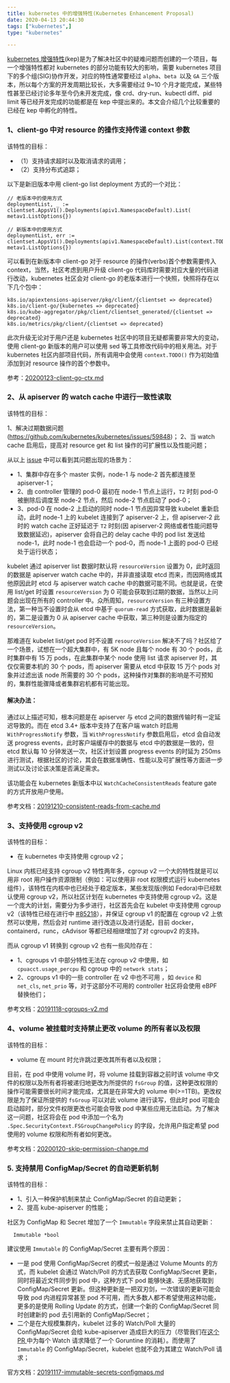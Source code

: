```yaml
---
title: kubernetes 中的增强特性(Kubernetes Enhancement Proposal)
date: 2020-04-13 20:44:30
tags: ["kubernetes",]
type: "kubernetes"

---
```




[kubernetes 增强特性](https://github.com/kubernetes/enhancements)(kep)是为了解决社区中的疑难问题而创建的一个项目，每一个增强特性都对 kubernetes 的部分功能有较大的影响，需要 kubernetes 项目下的多个组(SIG)协作开发，对应的特性通常要经过 `alpha`、`beta `以及 `GA` 三个版本，所以每个方案的开发周期比较长，大多需要经过 9~10 个月才能完成，某些特性甚至已经讨论多年至今仍未开发完成，像 crd、dry-run、kubectl diff、pid limit 等已经开发完成的功能都是在 kep 中提出来的。本文会介绍几个比较重要的已经在 kep 中孵化的特性。



### 1、client-go 中对 resource 的操作支持传递 context 参数 

该特性的目标：

- （1）支持请求超时以及取消请求的调用；
- （2）支持分布式追踪；

  

以下是新旧版本中用 client-go list deployment 方式的一个对比：

```
// 老版本中的使用方式
deploymentList, _ := clientset.AppsV1().Deployments(apiv1.NamespaceDefault).List( metav1.ListOptions{})

// 新版本中的使用方式
deploymentList, err := clientset.AppsV1().Deployments(apiv1.NamespaceDefault).List(context.TODO(), metav1.ListOptions{})
```



可以看到在新版本中 client-go 对于 resource 的操作(verbs)首个参数需要传入 context，当然，社区考虑到用户升级 client-go 代码库时需要对应大量的代码进行改动，kubernetes 社区会对 client-go 的老版本进行一个快照，快照将存在以下几个包中：

```
k8s.io/apiextensions-apiserver/pkg/client/{clientset => deprecated}
k8s.io/client-go/{kubernetes => deprecated}
k8s.io/kube-aggregator/pkg/client/clientset_generated/{clientset => deprecated}
k8s.io/metrics/pkg/client/{clientset => deprecated}
```



此次升级无论对于用户还是 kubernetes 社区中的项目无疑都需要非常大的变动，使用 client-go 新版本的用户可以使用 sed 等工具修改代码中的相关用法。对于 kubernetes 社区内部项目代码，所有调用中会使用 `context.TODO()` 作为初始值添加到对 resource 操作的首个参数中。



参考：[20200123-client-go-ctx.md](https://github.com/kubernetes/enhancements/blob/master/keps/sig-api-machinery/20200123-client-go-ctx.md)



### 2、从 apiserver 的 watch cache 中进行一致性读取

该特性的目标：

1、解决过期数据问题(https://github.com/kubernetes/kubernetes/issues/59848)；
2、当 watch cache 启用后，提高对 resource get 和 list 操作的可扩展性以及性能问题；


从以上 [issue](https://github.com/kubernetes/kubernetes/issues/59848) 中可以看到其问题出现的场景为：
- 1、集群中存在多个 master 实例，node-1 与 node-2 首先都连接至 apiserver-1；
- 2、由 controller 管理的 pod-0 最初在 node-1 节点上运行，`T2` 时刻 pod-0 被删除后调度至 node-2 节点，然后 node-2 节点启动了 pod-0；
- 3、pod-0 在 node-2 上启动的同时 node-1 节点因异常导致 kubelet 重新启动，此时 node-1 上的 kubelet 连接到了 apiserver-2 上，但 apiserver-2 此时的 watch cache 正好延迟于 `T2` 时刻(因 apiserver-2 网络或者性能问题导致数据延迟)，apiserver 会将自己的  delay cache 中的 pod list 发送给 node-1，此时 node-1 也会启动一个 pod-0，而 node-1 上面的 pod-0 已经处于运行状态；

kubelet 通过 apiserver list 数据时默认将 `resourceVersion` 设置为 0，此时返回的数据是 apiserver watch cache 中的，并非直接读取 etcd 而来，而因网络或其他原因此时 etcd 与 apiserver watch cache 中的数据可能不同。也就是说，在使用 list/get 时设置 `resourceVersion` 为 0 可能会获取到过期的数据，当然以上问题会出现在所有的 controller 中。众所周知，`resourceVersion` 有三种设置方法，第一种当不设置时会从 etcd 中基于  `quorum-read` 方式获取，此时数据是最新的，第二是设置为 0 从 apiserver cache 中获取，第三种则是设置为指定的 `resourceVersion`。



那难道在 kubelet list/get pod 时不设置 `resourceVersion` 解决不了吗？社区给了一个场景，试想在一个超大集群中，有 5K node 且每个 node 有 30 个 pods，此时集群中有 15 万 pods，在此集群中某个 node 使用 list 请求 apiserver 时，其仅仅需要本机的 30 个 pods，而 apiserver 需要从 etcd 中获取 15 万个 pods 对象并过滤出该 node 所需要的 30 个 pods，这种操作对集群的影响是不可预知的，集群性能骤降或者集群宕机都有可能出现。



#### 解决办法：

通过以上描述可知，根本问题是在 apiserver 与 etcd 之间的数据传输时有一定延迟导致的。而在 etcd 3.4+ 版本中支持了在客户端 watch 时启用 `WithProgressNotify` 参数，当 `WithProgressNotify` 参数启用后，etcd 会自动发送 progress events，此时客户端缓存中的数据与 etcd 中的数据是一致的，但 etcd 默认每 10 分钟发送一次，社区计划设置 progress events 的时延为 250ms 进行测试，根据社区的讨论，其会在数据准确性、性能以及可扩展性等方面进一步测试以及讨论该决策是否满足需求。

该功能会在 kubernetes 新版本中以 `WatchCacheConsistentReads` feature gate 的方式开放用户使用。



参考文档：[20191210-consistent-reads-from-cache.md](https://github.com/kubernetes/enhancements/blob/master/keps/sig-api-machinery/20191210-consistent-reads-from-cache.md)



### 3、支持使用 cgroup v2

该特性的目标：
- 在 kubernetes 中支持使用 cgroup v2；

Linux 内核已经支持 cgroup v2 特性两年多，cgroup v2 一个大的特性就是可以用非 root 用户操作资源限制（例如：可以使用非 root 权限模式运行 kubernetes 组件），该特性在内核中也已经处于稳定版本，某些发现版(例如 Fedora)中已经默认使用 cgroup v2，所以社区计划在 kubernetes 中支持使用 cgroup v2。这是一个庞大的计划，需要分为多步进行，社区首先会在 kubelet 中支持使用 cgroup v2（该特性已经在进行中 [#85218](https://github.com/kubernetes/kubernetes/pull/85218)），并保证 cgroup v1 的配置在 cgroup v2 上依然可以使用，然后会对 runtime 进行改造以及进行适配，目前 docker，containerd，runc，cAdvisor 等都已经相继增加了对 cgroupv2 的支持。



而从 cgroup v1 转换到 cgroup v2 也有一些风险存在：
- 1、cgroups v1 中部分特性无法在 cgroup v2 中使用，如 `cpuacct.usage_percpu` 和 cgroup 中的 `network stats`；
- 2、cgroups v1 中的一些 controller 在 v2 中也不可用 ，如 `device` 和 `net_cls`, `net_prio` 等，对于这部分不可用的 controller 社区将会使用 eBPF 替换他们；

  

参考文档：[20191118-cgroups-v2.md](https://github.com/kubernetes/enhancements/blob/master/keps/sig-node/20191118-cgroups-v2.md)



### 4、volume 被挂载时支持禁止更改 volume 的所有者以及权限

该特性的目标：
- volume 在 mount 时允许跳过更改其所有者以及权限；

  

目前，在 pod 中使用 volume 时，将 volume 挂载到容器之前时该 volume 中文件的权限以及所有者将被递归地更改为所提供的 `fsGroup` 的值，这种更改权限的操作可能需要很长时间才能完成，尤其是在非常大的 volume 中(>=1TB)。更改权限是为了保证所提供的 `fsGroup` 可以对此 volume 进行读写，但此时 pod 可能会启动超时，部分文件权限更改也可能会导致 pod 中某些应用无法启动。为了解决这一问题，社区将会在 pod 中添加一个名为 `.Spec.SecurityContext.FSGroupChangePolicy` 的字段，允许用户指定希望 pod 使用的 volume 权限和所有者如何更改。



参考文档：[20200120-skip-permission-change.md](https://github.com/gosoon/enhancements/blob/master/keps/sig-storage/20200120-skip-permission-change.md)


### 5. 支持禁用 ConfigMap/Secret 的自动更新机制

该特性的目标：
- 1、引入一种保护机制来禁止 ConfigMap/Secret 的自动更新；
- 2、提高 kube-apiserver 的性能；


社区为 ConfigMap 和 Secret 增加了一个 `Immutable` 字段来禁止其自动更新：

```
  Immutable *bool
```

建议使用 `Immutable` 的 ConfigMap/Secret 主要有两个原因：

- 一是 pod 使用 ConfigMap/Secret 的模式一般是通过 Volume Mounts 的方式，而 kubelet 会通过 Watch/Poll 的方式去获取 ConfigMap/Secret 更新，同时将最近文件同步到 pod 中，这种方式下 pod 能够快速、无感地获取到 ConfigMap/Secret 更新。但这种更新是一把双刃剑，一次错误的更新可能会导致 pod 内进程异常甚至 pod 不可用，而大多数人都不希望使用这种功能，更多的是使用 Rolling Update 的方式，创建一个新的 ConfigMap/Secret 同时创建新的 pod 去引用新的 ConfigMap/Secret；
- 二个是在大规模集群内，kubelet 过多的 Watch/Poll 大量的 ConfigMap/Secret 会给 kube-apiserver 造成巨大的压力（尽管我们在[这个 PR ](https://github.com/kubernetes/kubernetes/issues/84001)中为每个 Watch 请求降低了一个 Goruntine 的消耗）。而使用了 `Immutable` 的 ConfigMap/Secret，kubelet 也就不会为其建立 Watch/Poll 请求；



官方文档：[20191117-immutable-secrets-configmaps.md](https://github.com/gosoon/enhancements/blob/master/keps/sig-storage/20191117-immutable-secrets-configmaps.md)




